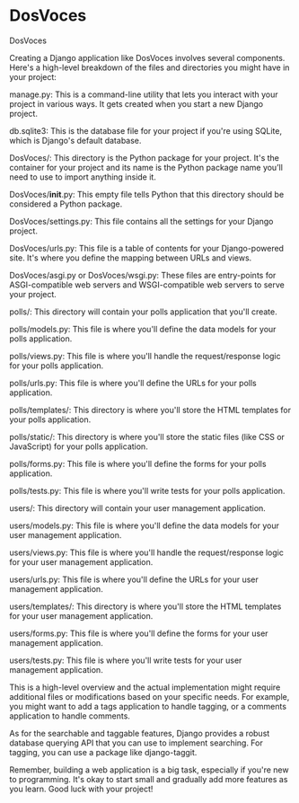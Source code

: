 # DosVoces
DosVoces

Creating a Django application like DosVoces involves several components. Here's a high-level breakdown of the files and directories you might have in your project:

manage.py: This is a command-line utility that lets you interact with your project in various ways. It gets created when you start a new Django project.

db.sqlite3: This is the database file for your project if you're using SQLite, which is Django's default database.

DosVoces/: This directory is the Python package for your project. It's the container for your project and its name is the Python package name you’ll need to use to import anything inside it.

DosVoces/__init__.py: This empty file tells Python that this directory should be considered a Python package.

DosVoces/settings.py: This file contains all the settings for your Django project.

DosVoces/urls.py: This file is a table of contents for your Django-powered site. It's where you define the mapping between URLs and views.

DosVoces/asgi.py or DosVoces/wsgi.py: These files are entry-points for ASGI-compatible web servers and WSGI-compatible web servers to serve your project.

polls/: This directory will contain your polls application that you'll create.

polls/models.py: This file is where you'll define the data models for your polls application.

polls/views.py: This file is where you'll handle the request/response logic for your polls application.

polls/urls.py: This file is where you'll define the URLs for your polls application.

polls/templates/: This directory is where you'll store the HTML templates for your polls application.

polls/static/: This directory is where you'll store the static files (like CSS or JavaScript) for your polls application.

polls/forms.py: This file is where you'll define the forms for your polls application.

polls/tests.py: This file is where you'll write tests for your polls application.

users/: This directory will contain your user management application.

users/models.py: This file is where you'll define the data models for your user management application.

users/views.py: This file is where you'll handle the request/response logic for your user management application.

users/urls.py: This file is where you'll define the URLs for your user management application.

users/templates/: This directory is where you'll store the HTML templates for your user management application.

users/forms.py: This file is where you'll define the forms for your user management application.

users/tests.py: This file is where you'll write tests for your user management application.

This is a high-level overview and the actual implementation might require additional files or modifications based on your specific needs. For example, you might want to add a tags application to handle tagging, or a comments application to handle comments.

As for the searchable and taggable features, Django provides a robust database querying API that you can use to implement searching. For tagging, you can use a package like django-taggit.

Remember, building a web application is a big task, especially if you're new to programming. It's okay to start small and gradually add more features as you learn. Good luck with your project!
